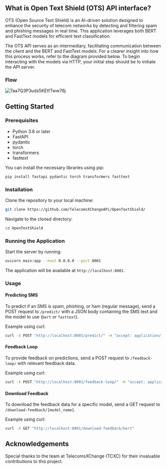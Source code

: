 ## What is Open Text Shield (OTS) API interface?

OTS (Open Source Text Shield) is an AI-driven solution designed to enhance the security of telecom networks by detecting and filtering spam and phishing messages in real time. This application leverages both BERT and FastText models for efficient text classification.

The OTS API serves as an intermediary, facilitating communication between the client and the BERT and FastText models. For a clearer insight into how this process works, refer to the diagram provided below. To begin interacting with the models via HTTP, your initial step should be to initiate the API server.

### Flow

![7aa7Q3P3uds5KEtfTww76j](https://github.com/TelecomsXChangeAPi/OpenTextShield/assets/19316784/c2fbf6a4-0fff-45b5-b8d3-cbbc4312b7df)



## Getting Started

### Prerequisites

- Python 3.8 or later
- FastAPI
- pydantic
- torch
- transformers
- fasttext

You can install the necessary libraries using pip:

```bash
pip install fastapi pydantic torch transformers fasttext
```

### Installation

Clone the repository to your local machine:

```bash
git clone https://github.com/TelecomsXChangeAPi/OpenTextShield/

```

Navigate to the cloned directory:

```bash
cd OpenTextShield
```

### Running the Application

Start the server by running:

```bash
uvicorn main:app --host 0.0.0.0 --port 8001
```

The application will be available at `http://localhost:8001`.

### Usage

#### Predicting SMS

To predict if an SMS is spam, phishing, or ham (regular message), send a POST request to `/predict/` with a JSON body containing the SMS text and the model to use (`bert` or `fasttext`).

Example using curl:

```bash
curl -X POST "http://localhost:8001/predict/" -H "accept: application/json" -H "Content-Type: application/json" -d "{\"text\":\"Your SMS content here\",\"model\":\"bert\"}"
```

#### Feedback Loop

To provide feedback on predictions, send a POST request to `/feedback-loop/` with relevant feedback data.

Example using curl:

```bash
curl -X POST "http://localhost:8001/feedback-loop/" -H "accept: application/json" -H "Content-Type: application/json" -d "{\"content\":\"SMS content\",\"feedback\":\"Your feedback here\",\"thumbs_up\":true,\"thumbs_down\":false,\"user_id\":\"user123\",\"model\":\"bert\"}"
```

#### Download Feedback

To download the feedback data for a specific model, send a GET request to `/download-feedback/{model_name}`.

Example using curl:

```bash
curl -X GET "http://localhost:8001/download-feedback/bert"
```


## Acknowledgements

Special thanks to the team at TelecomsXChange (TCXC) for their invaluable contributions to this project.

